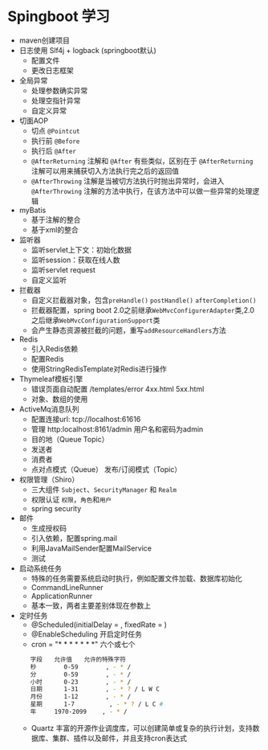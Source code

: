 # Spingboot 学习
 - maven创建项目
 - 日志使用 Slf4j + logback (springboot默认)
    - 配置文件
    - 更改日志框架
 - 全局异常
    - 处理参数确实异常
    - 处理空指针异常
    - 自定义异常
 - 切面AOP
    - 切点 `@Pointcut`
    - 执行前 `@Before`
    - 执行后 `@After`
    - `@AfterReturning` 注解和 `@After` 有些类似，区别在于 `@AfterReturning` 注解可以用来捕获切入方法执行完之后的返回值
    - `@AfterThrowing` 注解是当被切方法执行时抛出异常时，会进入 `@AfterThrowing` 注解的方法中执行，在该方法中可以做一些异常的处理逻辑
 - myBatis
    - 基于注解的整合
    - 基于xml的整合
 - 监听器
    - 监听servlet上下文：初始化数据
    - 监听session：获取在线人数
    - 监听servlet request
    - 自定义监听
 - 拦截器
    - 自定义拦截器对象，包含`preHandle()` `postHandle()` `afterCompletion()`
    - 拦截器配置，spring boot 2.0之前继承`WebMvcConfigurerAdapter`类,2.0之后继承`WebMvcConfigurationSupport`类
    - 会产生静态资源被拦截的问题，重写`addResourceHandlers`方法
 - Redis
    - 引入Redis依赖
    - 配置Redis
    - 使用StringRedisTemplate对Redis进行操作
 - Thymeleaf模板引擎
    - 错误页面自动配置 /templates/error 4xx.html 5xx.html
    - 对象、数组的使用  
 - ActiveMq消息队列
    - 配置连接url: tcp://localhost:61616 
    - 管理 http:localhost:8161/admin 用户名和密码为admin
    - 目的地（Queue Topic）
    - 发送者
    - 消费者
    - 点对点模式（Queue） 发布/订阅模式（Topic）
 - 权限管理（Shiro）
    - 三大组件 `Subject`、`SecurityManager` 和 `Realm`
    - 权限认证 `权限`，`角色`和`用户`
    - spring security
 - 邮件
    - 生成授权码
    - 引入依赖，配置spring.mail
    - 利用JavaMailSender配置MailService
    - 测试
 - 启动系统任务
    - 特殊的任务需要系统启动时执行，例如配置文件加载、数据库初始化
    - CommandLineRunner
    - ApplicationRunner
    - 基本一致，两者主要差别体现在参数上
 - 定时任务
    - @Scheduled(initialDelay = , fixedRate = ) 
    - @EnableScheduling 开启定时任务
    - cron = "* * * * * * *" 六个或七个   
    ```bash
       字段　　允许值　　允许的特殊字符 
       秒     　 0-59 　　　　, - * / 
       分     　 0-59　　　　 , - * / 
       小时      0-23 　　　　, - * / 
       日期      1-31 　　　　, - * ? / L W C 
       月份      1-12 　　　　, - * / 
       星期      1-7 　　　　  , - * ? / L C # 
       年     1970-2099 　　, - * /
    ```
    - Quartz 丰富的开源作业调度库，可以创建简单或复杂的执行计划，支持数据库、集群、插件以及邮件，并且支持cron表达式